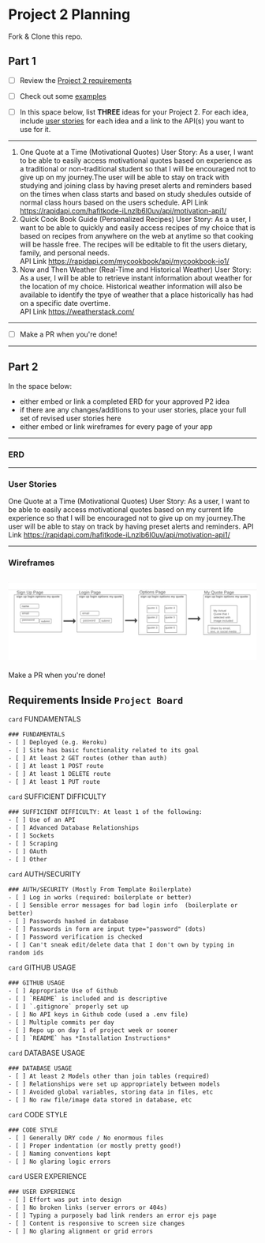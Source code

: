 # Project 2 Planning

Fork & Clone this repo.

## Part 1

- [ ] Review the [Project 2 requirements](https://romebell.gitbook.io/seirfx-621/projects/project-2)

- [ ] Check out some [examples](https://romebell.gitbook.io/seirfx-621/projects/past-projects/project2)

- [ ] In this space below, list **THREE** ideas for your Project 2. For each idea, include [user stories](https://www.atlassian.com/agile/project-management/user-stories) for each idea and a link to the API(s) you want to use for it.

--------------------------------------------------------
1. One Quote at a Time (Motivational Quotes) User Story: As a user, I want to be able to easily access motivational quotes based on experience as a traditional or non-traditional student so that I will be encouraged not to give up on my journey.The user will be able to stay on track with studying and joining class by having preset alerts and reminders based on the times when class starts and based on study shedules outside of normal class hours based on the users schedule. 
API Link https://rapidapi.com/hafitkode-iLnzlb6I0uv/api/motivation-api1/
2. Quick Cook Book Guide (Personalized Recipes) User Story: As a user, I want to be able to quickly and easily access recipes of my choice that is based on recipes from anywhere on the web at anytime so that cooking will be hassle free. The recipes will be editable to fit the users dietary, family, and personal needs.  
API Link https://rapidapi.com/mycookbook/api/mycookbook-io1/
4. Now and Then Weather (Real-Time and Historical Weather) User Story: As a user, I will be able to retrieve instant information about weather for the location of my choice. Historical weather information will also be available to identify the tpye of weather that a place historically has had on a specific date overtime.  
API Link https://weatherstack.com/
---------------------------------------------------------

- [ ] Make a PR when you're done!

---

## Part 2

In the space below:
* either embed or link a completed ERD for your approved P2 idea
* if there are any changes/additions to your user stories, place your full set of revised user stories here
* either embed or link wireframes for every page of your app

----------------------------------------------------------
### ERD

----------------------------------------------------------
### User Stories
One Quote at a Time (Motivational Quotes) User Story: As a user, I want to be able to easily access motivational quotes based on my current life experience so that I will be encouraged not to give up on my journey.The user will be able to stay on track by having preset alerts and reminders. 
API Link https://rapidapi.com/hafitkode-iLnzlb6I0uv/api/motivation-api1/

----------------------------------------------------------
### Wireframes

![Wireframe](images\WireframeProject.PNG)
----------------------------------------------------------

Make a PR when you're done!


## Requirements Inside `Project Board`

`card` FUNDAMENTALS
```
### FUNDAMENTALS
- [ ] Deployed (e.g. Heroku)
- [ ] Site has basic functionality related to its goal
- [ ] At least 2 GET routes (other than auth)
- [ ] At least 1 POST route
- [ ] At least 1 DELETE route
- [ ] At least 1 PUT route
```

`card` SUFFICIENT DIFFICULTY
```
### SUFFICIENT DIFFICULTY: At least 1 of the following: 
- [ ] Use of an API
- [ ] Advanced Database Relationships
- [ ] Sockets
- [ ] Scraping
- [ ] OAuth
- [ ] Other
```

`card` AUTH/SECURITY

```
### AUTH/SECURITY (Mostly From Template Boilerplate)
- [ ] Log in works (required: boilerplate or better)
- [ ] Sensible error messages for bad login info  (boilerplate or better)
- [ ] Passwords hashed in database
- [ ] Passwords in form are input type="password" (dots)
- [ ] Password verification is checked
- [ ] Can't sneak edit/delete data that I don't own by typing in random ids
```
`card` GITHUB USAGE
```
### GITHUB USAGE
- [ ] Appropriate Use of Github
- [ ] `README` is included and is descriptive
- [ ] `.gitignore` properly set up
- [ ] No API keys in Github code (used a .env file)
- [ ] Multiple commits per day
- [ ] Repo up on day 1 of project week or sooner
- [ ] `README` has *Installation Instructions*
```

`card` DATABASE USAGE
```
### DATABASE USAGE
- [ ] At least 2 Models other than join tables (required)
- [ ] Relationships were set up appropriately between models
- [ ] Avoided global variables, storing data in files, etc
- [ ] No raw file/image data stored in database, etc
```

`card` CODE STYLE
```
### CODE STYLE
- [ ] Generally DRY code / No enormous files
- [ ] Proper indentation (or mostly pretty good!)
- [ ] Naming conventions kept
- [ ] No glaring logic errors
```
`card` USER EXPERIENCE
```
### USER EXPERIENCE 
- [ ] Effort was put into design
- [ ] No broken links (server errors or 404s)
- [ ] Typing a purposely bad link renders an error ejs page
- [ ] Content is responsive to screen size changes
- [ ] No glaring alignment or grid errors
```
